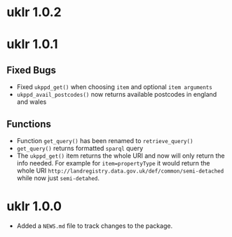 # uklr 1.0.2

# uklr 1.0.1

## Fixed Bugs

* Fixed `ukppd_get()` when choosing `item` and optional `item arguments`
* `ukppd_avail_postcodes()` now returns available postcodes in england and wales

## Functions

* Function `get_query()` has been renamed to `retrieve_query()`
* `get_query()` returns formatted `sparql` query
* The `ukppd_get()` item returns the whole URI and now will only return the info needed. For example for `item=propertyType` it would return the whole URI `http://landregistry.data.gov.uk/def/common/semi-detached` while now just `semi-detahed`.


# uklr 1.0.0

* Added a `NEWS.md` file to track changes to the package.
